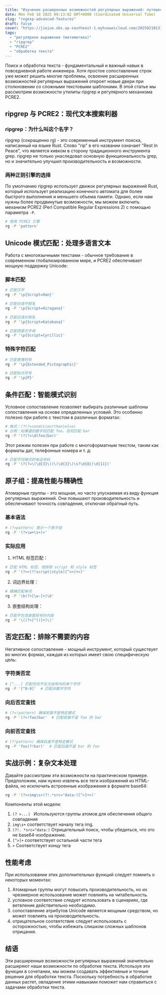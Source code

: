 ```yaml
---
title: "Изучение расширенных возможностей регулярных выражений: путешествие от ripgrep к PCRE2"
date: Mon Feb 10 2025 09:13:02 GMT+0000 (Coordinated Universal Time)
slug: "regexp-advanced-features"
draft: false
cover: "https://jiejue.obs.ap-southeast-1.myhuaweicloud.com/20250210131708495.webp"
tags:
  - "регулярное выражение (математика)"
  - "ripgrep"
  - "PCRE2"
  - "обработка текста"
---
```


Поиск и обработка текста - фундаментальный и важный навык в повседневной работе инженера. Хотя простое сопоставление строк уже может решить многие проблемы, освоение расширенных возможностей регулярных выражений откроет новые двери при столкновении со сложными текстовыми шаблонами. В этой статье мы рассмотрим возможности утилиты ripgrep и регулярного механизма PCRE2.

<!--more-->

## ripgrep 与 PCRE2：现代文本搜索利器

### ripgrep：为什么叫这个名字？

ripgrep (сокращенно rg) - это современный инструмент поиска, написанный на языке Rust. Слово "rip" в его названии означает "Rest In Peace", что является кивком в сторону традиционного инструмента grep. ripgrep не только унаследовал основную функциональность grep, но и значительно улучшил производительность и возможности.

### 两种正则引擎的选择

По умолчанию ripgrep использует движок регулярных выражений Rust, который использует реализацию конечного автомата для более быстрого выполнения и меньшего объема памяти. Однако, если нам нужны более продвинутые возможности, мы можем включить механизм PCRE2 (Perl Compatible Regular Expressions 2) с помощью параметра `-P`.

```bash
# 使用 PCRE2 引擎
rg -P 'pattern'
```

## Unicode 模式匹配：处理多语言文本

Работа с многоязычными текстами - обычное требование в современном глобализированном мире, и PCRE2 обеспечивает мощную поддержку Unicode:

### 脚本匹配

```bash
# 匹配汉字
rg -P '\p{Script=Han}'

# 匹配日语平假名
rg -P '\p{Script=Hiragana}'

# 匹配日语片假名
rg -P '\p{Script=Katakana}'

# 匹配西里尔字母
rg -P '\p{Script=Cyrillic}'
```

### 特殊字符匹配

```bash
# 匹配表情符号
rg -P '\p{Extended_Pictographic}'

# 匹配标点符号
rg -P '\p{P}'
```

## 条件匹配：智能模式识别

Условное сопоставление позволяет выбирать различные шаблоны сопоставления на основе определенных условий. Это особенно полезно при работе с текстом в различных форматах:

```bash
# 格式：(?(?=condition)then|else)
# 示例：如果遇到数字则匹配 foo，否则匹配 bar
rg -P '(?(?=\d)foo|bar)'
```

Этот режим полезен при работе с многоформатным текстом, таким как форматы дат, телефонные номера и т. д:

```bash
# 匹配不同格式的电话号码
rg -P '(?(?=\(\d{3}\))\(\d{3}\)\s?\d{8}|\d{11})'
```

## 原子组：提高性能与精确性

Атомарные группы - это мощная, но часто упускаемая из виду функция регулярных выражений. Они повышают производительность и обеспечивают точность совпадения, отключая обратный путь.

### 基本语法

```bash
# (?>pattern) 表示一个原子组
rg -P '(?>\w+\s+)+'
```

### 实际应用

1. HTML 标签匹配：
```bash
# 匹配 HTML 标签，但排除 script 和 style 标签
rg -P '(?><(?!script|style)[^<>]+>)'
```

2. 词边界处理：
```bash
# 精确匹配单词
rg -P '\b(?>[\w-]+)\b'
```

3. 嵌套结构处理：
```bash
# 匹配不包含嵌套括号的内容
rg -P '\((?>[^()]+)\)'
```

## 否定匹配：排除不需要的内容

Негативное сопоставление - мощный инструмент, который существует во многих формах, каждая из которых имеет свою специфическую цель:

### 字符类否定

```bash
# [^...] 匹配任何不在方括号内的单个字符
rg -P '[^0-9]'  # 匹配非数字字符
```

### 向后否定查找

```bash
# (?<!pattern) 确保前面不是特定模式
rg -P '(?<!foo)bar'  # 匹配前面不是 foo 的 bar
```

### 向前否定查找

```bash
# (?!pattern) 确保后面不是特定模式
rg -P 'foo(?!bar)'  # 匹配后面不是 bar 的 foo
```

## 实战示例：复杂文本处理

Давайте рассмотрим эти возможности на практическом примере. Предположим, нам нужно извлечь все теги изображений из HTML-файла, но исключить встроенные изображения в формате base64:

```bash
rg -P '(?><img\s+(?!.*src="data:)[^>]+>)'
```

Компоненты этой модели:
1. `(? >...) ` Используются группы атомов для обеспечения общего совпадения
2. `img\s+` соответствует началу тега img.
3. `(?!. *src="data:)` Отрицательный поиск, чтобы убедиться, что это не base64-изображение.
4. `[^>]+` соответствует остальной части тега
5. `>` Соответствует концу тега

## 性能考虑

При использовании этих дополнительных функций следует помнить о некоторых моментах:

1. Атомарные группы могут повысить производительность, но их чрезмерное использование может повлиять на читабельность.
2. условное соответствие следует использовать в сценариях, где ветвление действительно необходимо.
3. сопоставление атрибутов Unicode является мощным средством, но может повлиять на производительность.
4. отрицательное соответствие следует использовать с осторожностью, чтобы избежать слишком сложных шаблонов отрицания.

## 结语

Эти расширенные возможности регулярных выражений значительно расширяют наши возможности по обработке текста. Используя эти функции в сочетании, мы можем создавать эффективные и точные решения для обработки текста. Поскольку потребность в обработке данных растет, овладение этими навыками поможет нам справиться с задачами обработки текста.